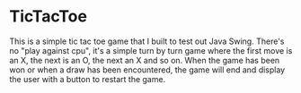 # TicTacToe
This is a simple tic tac toe game that I built to test out Java Swing. There's no "play against cpu", it's a simple turn by turn game where the first move is an X, the next is an O, the next an X and so on. When the game has been won or when a draw has been encountered, the game will end and display the user with a button to restart the game. 
